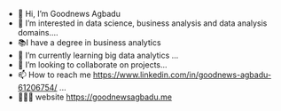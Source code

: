 - 👋 Hi, I’m Goodnews Agbadu
- 👀 I’m interested in data science, business analysis and data analysis domains....
- 📚I have a degree in business analytics 
- 🌱 I’m currently learning big data analytics ...
- 💞️ I’m looking to collaborate on projects...
- 📫 How to reach me https://www.linkedin.com/in/goodnews-agbadu-61206754/ ...
- 👩🏿‍💻 website https://goodnewsagbadu.me

<!---
Rancho135/Rancho135 is a ✨ special ✨ repository because its `README.md` (this file) appears on your GitHub profile.
You can click the Preview link to take a look at your changes.
--->
